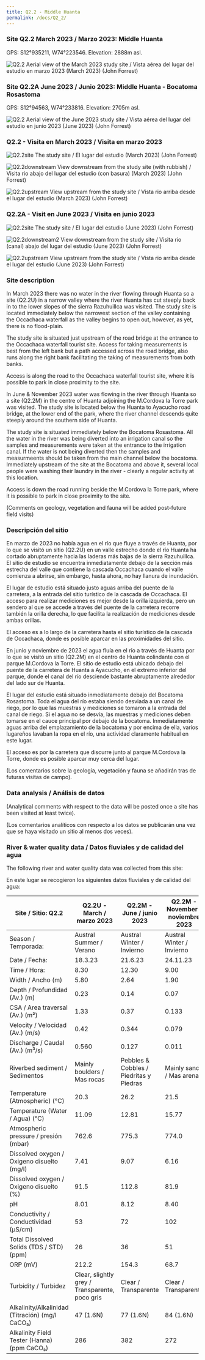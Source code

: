 ```yaml
---
title: Q2.2 - Middle Huanta
permalink: /docs/Q2_2/
---
```



### Site Q2.2 March 2023 / Marzo 2023: Middle Huanta

GPS:  S12°935211, W74°223546. 
Elevation:  2888m asl.

![Q2.2](/assets/sites/Q2.2.jpg)
Aerial view of the March 2023 study site / Vista aérea del lugar del estudio en marzo 2023 (March 2023) (John Forrest)


### Site Q2.2A June 2023 / Junio 2023: Middle Huanta - Bocatoma Rosastoma

GPS:  S12°94563, W74°233816. 
Elevation:  2705m asl.

![Q2.2](/assets/sites/Q2.2A.jpg)
Aerial view of the June 2023 study site / Vista aérea del lugar del estudio en junio 2023 (June 2023) (John Forrest)


### Q2.2 - Visita en March 2023 / Visita en marzo 2023

![Q2.2site](/assets/sites/Q2.2site.jpg)
The study site / El lugar del estudio (March 2023) (John Forrest)

![Q2.2downstream](/assets/sites/Q2.2downstream2.JPG)
View downstream from the study site (with rubbish) / Visita rio abajo del lugar del estudio (con basura) (March 2023) (John Forrest)

![Q2.2upstream](/assets/sites/Q2.2upstream.jpg)
View upstream from the study site / Vista rio arriba desde el lugar del estudio (March 2023) (John Forrest)


### Q2.2A - Visit en June 2023 / Visita en junio 2023

![Q2.2site](/assets/sites/Q2.2Asite.JPG)
The study site / El lugar del estudio (June 2023) (John Forrest)

![Q2.2downstream2](/assets/sites/Q2.2Adownstream.JPG)
View downstream from the study site / Visita rio (canal) abajo del lugar del estudio (June 2023) (John Forrest)

![Q2.2upstream](/assets/sites/Q2.2Aupstream.JPG)
View upstream from the study site / Vista rio arriba desde el lugar del estudio (June 2023) (John Forrest)


### Site description

In March 2023 there was no water in the river flowing through Huanta so a site (Q2.2U) in a narrow valley where the river Huanta has cut steeply back in to the lower slopes of the sierra Razuhuillca was visited. The study site is located immediately below the narrowest section of the valley containing the Occachaca waterfall as the valley begins to open out, however, as yet, there is no flood-plain.

The study site is situated just upstream of the road bridge at the entrance to the Occachaca waterfall tourist site. Access for taking measurements is best from the left bank but a path accessed across the road bridge, also runs along the right bank facilitating the taking of measurements from both banks.

Access is along the road to the Occachaca waterfall tourist site, where it is possible to park in close proximity to the site.


In June & November 2023 water was flowing in the river through Huanta so a site (Q2.2M) in the centre of Huanta adjoining the M.Cordova la Torre park was visited. The study site is located below the Huanta to Ayacucho road bridge, at the lower end of the park, where the river channel descends quite steeply around the southern side of Huanta.

The study site is situated immediately below the Bocatoma Rosastoma. All the water in the river was being diverted into an irrigation canal so the samples and measurements were taken at the entrance to the irrigation canal. If the water is not being diverted then the samples and measurmeents should be taken from the main channel below the bocatoma. Immediately upstream of the site at the Bocatoma and above it, several local people were washing their laundry in the river - clearly a regular activity at this location.

Access is down the road running beside the M.Cordova la Torre park, where it is possible to park in close proximity to the site.

(Comments on geology, vegetation and fauna will be added post-future field visits)


### Descripción del sitio

En marzo de 2023 no había agua en el río que fluye a través de Huanta, por lo que se visitó un sitio (Q2.2U) en un valle estrecho donde el río Huanta ha cortado abruptamente hacia las laderas más bajas de la sierra Razuhuillca. El sitio de estudio se encuentra inmediatamente debajo de la sección más estrecha del valle que contiene la cascada Occachaca cuando el valle comienza a abrirse, sin embargo, hasta ahora, no hay llanura de inundación.

El lugar de estudio está situado justo aguas arriba del puente de la carretera, a la entrada del sitio turístico de la cascada de Occachaca. El acceso para realizar mediciones es mejor desde la orilla izquierda, pero un sendero al que se accede a través del puente de la carretera recorre también la orilla derecha, lo que facilita la realización de mediciones desde ambas orillas.

El acceso es a lo largo de la carretera hasta el sitio turístico de la cascada de Occachaca, donde es posible aparcar en las proximidades del sitio.


En junio y noviembre de 2023 el agua fluía en el río a través de Huanta por lo que se visitó un sitio (Q2.2M) en el centro de Huanta colindante con el parque M.Cordova la Torre. El sitio de estudio está ubicado debajo del puente de la carretera de Huanta a Ayacucho, en el extremo inferior del parque, donde el canal del río desciende bastante abruptamente alrededor del lado sur de Huanta.

El lugar del estudio está situado inmediatamente debajo del Bocatoma Rosastoma. Toda el agua del río estaba siendo desviada a un canal de riego, por lo que las muestras y mediciones se tomaron a la entrada del canal de riego. Si el agua no se desvía, las muestras y mediciones deben tomarse en el cauce principal por debajo de la bocatoma. Inmediatamente aguas arriba del emplazamiento de la bocatoma y por encima de ella, varios lugareños lavaban la ropa en el río, una actividad claramente habitual en este lugar.

El acceso es por la carretera que discurre junto al parque M.Cordova la Torre, donde es posible aparcar muy cerca del lugar.

(Los comentarios sobre la geología, vegetación y fauna se añadirán tras de futuras visitas de campo).


### Data analysis / Análisis de datos

(Analytical comments with respect to the data will be posted once a site has been visited at least twice).

(Los comentarios analíticos con respecto a los datos se publicarán una vez que se haya visitado un sitio al menos dos veces).


### River & water quality data / Datos fluviales y de calidad del agua

The following river and water quality data was collected from this site:

En este lugar se recogieron los siguientes datos fluviales y de calidad del agua:

|     Site / Sitio: Q2.2                                   |     Q2.2U - March / marzo 2023                           |     Q2.2M - June / junio 2023                  |     Q2.2M - November / noviembre 2023    |
|----------------------------------------------------------|----------------------------------------------------------|------------------------------------------------|------------------------------------------|
|     Season / Temporada:                                  |     Austral Summer / Verano                              |     Austral Winter / Invierno                  |     Austral Winter / Invierno            |
|     Date / Fecha:                                        |     18.3.23                                              |     21.6.23                                    |     24.11.23                             |
|     Time / Hora:                                         |     8.30                                                 |     12.30                                      |     9.00                                 |
|     Width / Ancho (m)                                    |     5.80                                                 |     2.64                                       |     1.90                                 |
|     Depth / Profundidad (Av.) (m)                        |     0.23                                                 |     0.14                                       |     0.07                                 |
|     CSA / Area traversal (Av.) (m²)                      |     1.33                                                 |     0.37                                       |     0.133                                |
|     Velocity / Velocidad    (Av.) (m/s)                  |     0.42                                                 |     0.344                                      |     0.079                                |
|     Discharge / Caudal (Av.) (m³/s)                      |     0.560                                                |     0.127                                      |     0.011                                |
|     Riverbed sediment / Sedimentos                       |     Mainly boulders / Mas  rocas                         |     Pebbles & Cobbles / Piedritas y Piedras    |     Mainly sand / Mas arena              |
|     Temperature (Atmospheric) (°C)                       |     20.3                                                 |     26.2                                       |     21.5                                 |
|     Temperature (Water / Agua) (°C)                      |     11.09                                                |     12.81                                      |     15.77                                |
|     Atmospheric pressure / presión (mbar)                |     762.6                                                |     775.3                                      |     774.0                                |
|     Dissolved oxygen /   Oxigeno disuelto (mg/l)         |     7.41                                                 |     9.07                                       |     6.16                                 |
|     Dissolved oxygen / Oxigeno disuelto (%)              |     91.5                                                 |     112.8                                      |     81.9                                 |
|     pH                                                   |     8.01                                                 |     8.12                                       |     8.40                                 |
|     Conductivity / Conductividad (µS/cm)                 |     53                                                   |     72                                         |     102                                  |
|     Total Dissolved Solids (TDS / STD)  (ppm)            |     26                                                   |     36                                         |     51                                   |
|     ORP (mV)                                             |     212.2                                                |     154.3                                      |     68.7                                 |
|     Turbidity / Turbidez                                 |     Clear, slightly grey / Transparente,   poco gris     |     Clear / Transparente                       |     Clear / Transparente                 |
|     Alkalinity/Alkalinidad   (Titración) (mg/l CaCO₃)    |     47 (1.6N)                                            |     77 (1.6N)                                  |     84 (1.6N)                            |
|     Alkalinity Field Tester (Hanna) (ppm CaCO₃)          |     286                                                  |     382                                        |     272                                  |
